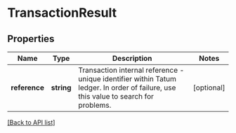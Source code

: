 # TransactionResult

## Properties

Name | Type | Description | Notes
------------ | ------------- | ------------- | -------------
**reference** | **string** | Transaction internal reference - unique identifier within Tatum ledger. In order of failure, use this value to search for problems. | [optional]

[[Back to API list]](../../README.md#api-endpoints)
